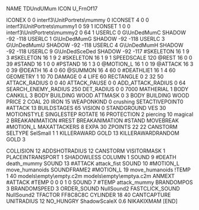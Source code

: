 NAME 			TDUndUMum
ICON 			U_FrnOf17

ICONEX 0 0 interf3\UnitPortrets\mummy 0
ICONSET 4 0 0 interf3\UnitPortrets\mummy1 0 59 1
ICONSET 1 0 0 interf3\UnitPortrets\mummy2 0 64 1
USERLC 			0 G\UnDedMumC SHADOW -92 -118
USERLC 			1 G\UnDedMumG SHADOW -92 -118
USERLC 			3 G\UnDedMumU SHADOW -92 -118
USERLC 			4 G\UnDedMumH SHADOW -92 -118
USERLC 			9 G\UnDedSceDed SHADOW -92 -117
#SKELETON               16 1 9 3
#SKELETON               16 1 9 2
#SKELETON               16 1 9 1
SPEEDSCALE 120
@REST      		16 0 0 39
#STAND     		16 1 0 0
#PSTAND    		16 1 3 0
@MOTION_L  		16 1 0 19
@ATTACK    		16 3 0 39
@DEATH     		16 4 0 60
@SUMMON     		16 4 60 0 
#DEATHLIE1 		16 1 4 60
GEOMETRY 		1 10 70
DAMAGE   		0 4
LIFE     		60
RECTANGLE 		0 2 32 50
ATTACK_RADIUS 		0 0 40
ATTACK_PAUSE 		0 0
ADD_ATTACK_RADIUS 	0 64
SEARCH_ENEMY_RADIUS 	250
DET_RADIUS 		0 0 7000
MATHERIAL 		1 BODY
CANKILL 3 BODY BUILDING WOOD
ATTMASK 0 3  BODY BUILDING WOOD
PRICE 			2 COAL 20 IRON 15
WEAPONKIND 		0 crushing
SETACTIVEPOINT0		#ATTACK 13
BUILDSTAGES 		65
VISION 			0
STANDGROUND
VES 			30
MOTIONSTYLE 		SINGLESTEP
ROTATE 			16
PROTECTION 		2 piercing 10 magical 2
BREAKANIMATION 		#REST
BREAKANIMATION 		#STAND
MOVEBREAK 		#MOTION_L
MAXATTACKERS 8
EXPA 			30
ZPOINTS	22 22
CANSTORM
SELTYPE SelSmall 1 1
KILLERAWARD             GOLD 13
KILLERAWARDRANDOM       GOLD 3

COLLISION 12
ADDSHOTRADIUS 12
CANSTORM
VISITORMASK 1
PLACEINTRANSPORT 1
SHADOWLESS
COLUMN 1
SOUND 9 #DEATH death_mummy
SOUND 13 #ATTACK attack_fist
SOUND 10 #MOTION_L move_humanoids
SOUNDFRAME2 #MOTION_L 19 move_humanoids
!TEMP  1 40 models\empty\empty.c2m models\empty\emptya.c2m
ANMEXT #ATTACK #TEMP 0 0 0 1 0
SOUND 7 #TEMP attack_mummy
BRANDOMPOS 3
BRANDOMSPEED 3
ORDER_SOUND NullSound2
FASTCLICK_SOUND NullSound2
TFACTOR FF8C8C8C
CYLINDER 18 40
CANTCAPTURE
UNITRADIUS 12
NO_HUNGRY
ShadowScaleX 0.6
NIKAKIXMAM
[END]
